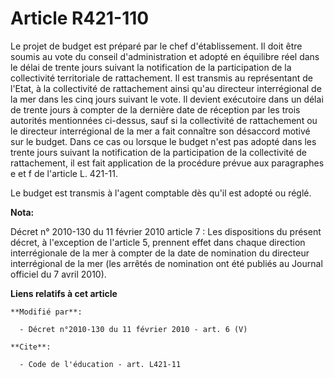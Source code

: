 # Article R421-110

Le projet de budget est préparé par le chef d'établissement. Il doit être soumis au vote du conseil d'administration et
adopté en équilibre réel dans le délai de trente jours suivant la notification de la participation de la collectivité
territoriale de rattachement. Il est transmis au représentant de l'Etat, à la collectivité de rattachement ainsi qu'au
directeur interrégional de la mer dans les cinq jours suivant le vote. Il devient exécutoire dans un délai de trente jours à
compter de la dernière date de réception par les trois autorités mentionnées ci-dessus, sauf si la collectivité de
rattachement ou le    directeur interrégional de la mer a fait connaître son désaccord motivé sur le budget. Dans ce cas ou
lorsque le budget n'est pas adopté dans les trente jours suivant la notification de la participation de la collectivité de
rattachement, il est fait application de la procédure prévue aux paragraphes e et f de l'article L. 421-11. 

Le budget est transmis à l'agent comptable dès qu'il est adopté ou réglé.

**Nota:**

Décret n° 2010-130 du 11 février 2010 article 7 : Les dispositions du présent décret, à l'exception de l'article 5, prennent
effet dans chaque direction interrégionale de la mer à compter de la date de nomination du directeur interrégional de la mer
(les arrêtés de nomination ont été publiés au Journal officiel du 7 avril 2010).

**Liens relatifs à cet article**

	**Modifié par**:

	  - Décret n°2010-130 du 11 février 2010 - art. 6 (V)

	**Cite**:

	  - Code de l'éducation - art. L421-11
